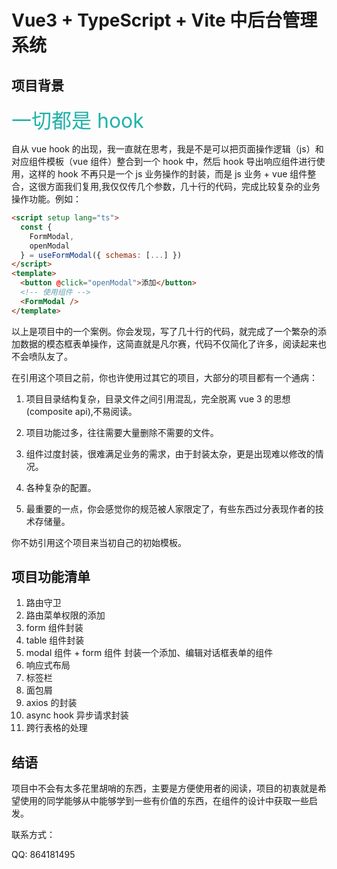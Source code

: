 # Vue3 + TypeScript + Vite 中后台管理系统

## 项目背景

<font color="LightSeaGreen" size="6">一切都是 hook</font>

自从 vue hook 的出现，我一直就在思考，我是不是可以把页面操作逻辑（js）和对应组件模板（vue 组件）整合到一个 hook 中，然后 hook 导出响应组件进行使用，这样的 hook 不再只是一个 js 业务操作的封装，而是 js 业务 + vue 组件整合，这很方面我们复用,我仅仅传几个参数，几十行的代码，完成比较复杂的业务操作功能。例如：

```html
<script setup lang="ts">
  const {
    FormModal,
    openModal
  } = useFormModal({ schemas: [...] })
</script>
<template>
  <button @click="openModal">添加</button>
  <!-- 使用组件 -->
  <FormModal />
</template>
```

以上是项目中的一个案例。你会发现，写了几十行的代码，就完成了一个繁杂的添加数据的模态框表单操作，这简直就是凡尔赛，代码不仅简化了许多，阅读起来也不会喷队友了。

在引用这个项目之前，你也许使用过其它的项目，大部分的项目都有一个通病：

1. 项目目录结构复杂，目录文件之间引用混乱，完全脱离 vue 3 的思想(composite api),不易阅读。

2. 项目功能过多，往往需要大量删除不需要的文件。
3. 组件过度封装，很难满足业务的需求，由于封装太杂，更是出现难以修改的情况。
4. 各种复杂的配置。
5. 最重要的一点，你会感觉你的规范被人家限定了，有些东西过分表现作者的技术存储量。

你不妨引用这个项目来当初自己的初始模板。

## 项目功能清单

1. 路由守卫
2. 路由菜单权限的添加
3. form 组件封装
4. table 组件封装
5. modal 组件 + form 组件 封装一个添加、编辑对话框表单的组件
6. 响应式布局
7. 标签栏
8. 面包屑
9. axios 的封装
10. async hook 异步请求封装
11. 跨行表格的处理

## 结语

项目中不会有太多花里胡哨的东西，主要是方便使用者的阅读，项目的初衷就是希望使用的同学能够从中能够学到一些有价值的东西，在组件的设计中获取一些启发。

联系方式：

QQ: 864181495
